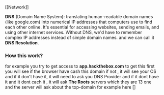 [[Network]]

**DNS** (Domain Name System): translating human-readable domain names (like google.com) into numerical IP addresses that computers use to find each other online. It's essential for accessing websites, sending emails, and using other internet services. Without DNS, we'd have to remember complex IP addresses instead of simple domain names.
and we can call it **DNS Resolution**.

### **How this work?**

for example you try to get access to **app.hackthebox.com** to get this first you will see if the browser have cash this domain if not , it will see your OS and if it don't have it, it will need to ask you DNS Provider and if it dont have it and it dont cach it , it will ask **The Roots** servers which they are 13 one and the server will ask about the top-domain for example here
[]
